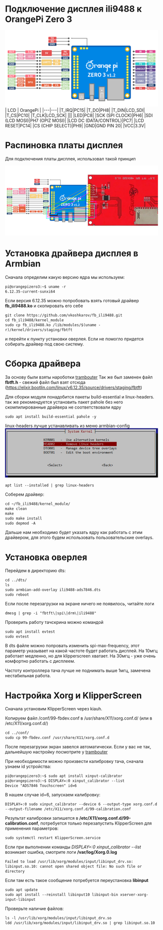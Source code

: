 # Подключение дисплея ili9488 к OrangePi Zero 3
![](images/OrangePi%20Zero3.png)
| LCD	| OrangePi	|
|---|---|
|T_IRQ|PC15|
|T_DO|PH8|
|T_DIN|LCD_SDI|
|T_CS|PC10|
|T_CLK|LCD_SCK|
|||
|LED|PC8|
|SCK (SPI CLOCK)|PH6|
|SDI (LCD MOSI)|PH7 (OPIZ MOSI)|
|LCD DC (DATA/CONTROL)|PC7|
|LCD RESET|PC14|
|CS (CHIP SELECT)|PH9|
|GND|GND PIN 20|
|VCC|3.3V|

# Распиновка платы дисплея
Для подключения платы дисплея, использовал такой принцип

![](images/ili9488-connect.jpg)

# Установка драйвера дисплея в Armbian
Сначала определим какую версию ядра мы используем:
```
pi@orangepizero3:~$ uname -r
6.12.35-current-sunxi64
```
Если версия 6.12.35 можно попробовать взять готовый драйвер **fb_ili9488.ko** и скопировать его себе

```
git clone https://github.com/vkoshkarov/fb_ili9488.git
cd fb_ili9488/kernel_module
sudo cp fb_ili9488.ko /lib/modules/$(uname -r)/kernel/drivers/staging/fbtft
```
и перейти к пункту установки оверлея. Если не помогло придется собирать драйвер под свою систему.

# Сборка драйвера
За основу были взяты нароботки [trambouter](https://github.com/trambouter/fb_st7796s_lerdge.git)
Так же был заменен файл __fbtft.h__ - свежий файл был взят отсюда (https://elixir.bootlin.com/linux/v6.12.35/source/drivers/staging/fbtft)

Для сборки модуля понадобится пакеты build-essential и linux-headers.
так же рекомендуется установить пакет pahole без него скомпилированные драйвера не соответствовали ядру
```
sudo apt install build-essential pahole -y
```
linux-headers лучше устанавливать из меню armbian-config
![](images/linux-headers.jpg)

```
apt list --installed | grep linux-headers
```

Cоберем драйвер:
```
cd ~/fb_ili9488/kernel_module/
make clean
make
sudo make install
sudo depmod -A
```
Дальше нам необходимо будет указать ядру как работать с этим драйвером, для этого будем использовать пользовательские overlays.

# Установка оверлея
Перейдем в директорию dts:
```
cd ../dts/
ls 
sudo armbian-add-overlay ili9488-ads7846.dts
sudo reboot
```

Если после перезагрузки на экране ничего не появилось, читайте логи
```
dmesg | grep -i "fbtft\|spi\|drm\|ili9488"
```

Проверить работу тачскрина можно командой
```
sudo apt install evtest
sudo evtest
```

В dts файле можно попровать изменить spi-max-frequency, этот параметр указывает на какой частоте будет работать дисплей. На 10мгц работает медленно, но для klipperscreen хватает. На 30мгц - уже очень комфортно работать с дисплеем.

Частоту контроллера тача лучше не поднимать выше 1мгц, замечена нестабильная работа.


# Настройка Xorg и KlipperScreen
Сначала установим KlipperScreen через kiauh.

Копируем файл /conf/99-fbdev.conf в /usr/share/X11/xorg.conf.d/ (или в /etc/X11/xorg.conf.d/)
```
cd ../conf/
sudo cp 99-fbdev.conf /usr/share/X11/xorg.conf.d
```

После перезагрузки экран завелся автоматически. Если у вас не так, дальнейшую настройку посмотрите у [trambouter](https://github.com/trambouter/fb_st7796s_lerdge.git)

При необходимости можно произвести калибровку тача, сначала узнаем id устройства:

```
pi@orangepizero3:~$ sudo apt install xinput-calibrator
pi@orangepizero3:~$ DISPLAY=:0 xinput_calibrator --list
Device "ADS7846 Touchscreen" id=6
```

В нашем случаe id=6, запускаем калибровку:
```
DISPLAY=:0 sudo xinput_calibrator --device 6 --output-type xorg.conf.d  --output-filename /etc/X11/xorg.conf.d/99-calibration.conf
```

Результат калибровки запишется в __/etc/X11/xorg.conf.d/99-calibration.conf__, потребуется только перезапустить KlipperScreen для применения параметров:
```
sudo systemctl restart KlipperScreen.service
```

Если при выполнении команды _DISPLAY=:0 xinput_calibrator --list_ возникает ошибка, смотрите логи __/var/log/Xorg.0.log__
```
Failed to load /usr/lib/xorg/modules/input/libinput_drv.so: libinput.so.10: cannot open shared object file: No such file or directory
```
Если там есть такое сообщение потребуется переустановка __libinput__
```
sudo apt update
sudo apt install --reinstall libinput10 libinput-bin xserver-xorg-input-libinput
```
Проверьте наличие файлов:
```
ls -l /usr/lib/xorg/modules/input/libinput_drv.so
ldd /usr/lib/xorg/modules/input/libinput_drv.so | grep libinput.so.10
```